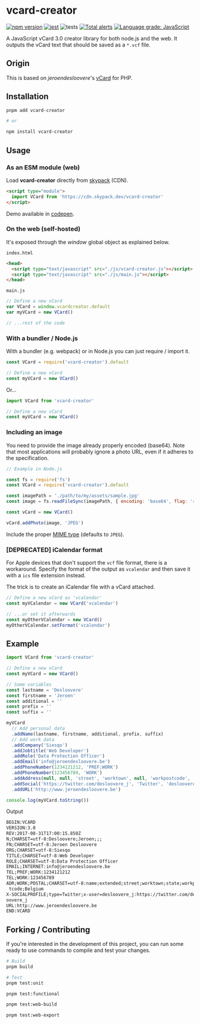 # vcard-creator

[![npm version](https://badge.fury.io/js/vcard-creator.svg)](https://badge.fury.io/js/vcard-creator)
[![jest](https://jestjs.io/img/jest-badge.svg)](https://github.com/facebook/jest)
![tests](https://github.com/joaocarmo/vcard-creator/workflows/Tests/badge.svg)
[![Total alerts](https://img.shields.io/lgtm/alerts/g/joaocarmo/vcard-creator.svg?logo=lgtm&logoWidth=18)](https://lgtm.com/projects/g/joaocarmo/vcard-creator/alerts/)
[![Language grade: JavaScript](https://img.shields.io/lgtm/grade/javascript/g/joaocarmo/vcard-creator.svg?logo=lgtm&logoWidth=18)](https://lgtm.com/projects/g/joaocarmo/vcard-creator/context:javascript)

A JavaScript vCard 3.0 creator library for both node.js and the web.
It outputs the vCard text that should be saved as a `*.vcf` file.

## Origin

This is based on _jeroendesloovere_'s [vCard][jeroendesloovere] for PHP.

## Installation

```sh
pnpm add vcard-creator

# or

npm install vcard-creator
```

## Usage

### As an ESM module (web)

Load **vcard-creator** directly from [skypack][skypack] (CDN).

```html
<script type="module">
  import VCard from 'https://cdn.skypack.dev/vcard-creator'
</script>
```

Demo available in [codepen][codepen].

### On the web (self-hosted)

It's exposed through the _window_ global object as explained below.

`index.html`

```html
<head>
  <script type="text/javascript" src="./js/vcard-creator.js"></script>
  <script type="text/javascript" src="./js/main.js"></script>
</head>
```

`main.js`

```js
// Define a new vCard
var VCard = window.vcardcreator.default
var myVCard = new VCard()

// ...rest of the code
```

### With a bundler / Node.js

With a bundler (e.g. webpack) or in Node.js you can just require / import it.

```js
const VCard = require('vcard-creator').default

// Define a new vCard
const myVCard = new VCard()
```

Or...

```js
import VCard from 'vcard-creator'

// Define a new vCard
const myVCard = new VCard()
```

### Including an image

You need to provide the image already properly encoded (base64). Note that most
applications will probably ignore a photo URL, even if it adheres to the
specification.

```js
// Example in Node.js

const fs = require('fs')
const VCard = require('vcard-creator').default

const imagePath = './path/to/my/assets/sample.jpg'
const image = fs.readFileSync(imagePath, { encoding: 'base64', flag: 'r' })

const vCard = new VCard()

vCard.addPhoto(image, 'JPEG')
```

Include the proper [MIME type][mime-types] (defaults to `JPEG`).

### [DEPRECATED] iCalendar format

For Apple devices that don't support the `vcf` file format, there is a
workaround. Specify the format of the output as `vcalendar` and then save it
with a `ics` file extension instead.

The trick is to create an iCalendar file with a vCard attached.

```js
// Define a new vCard as 'vcalendar'
const myVCalendar = new VCard('vcalendar')

// ...or set it afterwards
const myOtherVCalendar = new VCard()
myOtherVCalendar.setFormat('vcalendar')
```

## Example

```js
import VCard from 'vcard-creator'

// Define a new vCard
const myVCard = new VCard()

// Some variables
const lastname = 'Desloovere'
const firstname = 'Jeroen'
const additional = ''
const prefix = ''
const suffix = ''

myVCard
  // Add personal data
  .addName(lastname, firstname, additional, prefix, suffix)
  // Add work data
  .addCompany('Siesqo')
  .addJobtitle('Web Developer')
  .addRole('Data Protection Officer')
  .addEmail('info@jeroendesloovere.be')
  .addPhoneNumber(1234121212, 'PREF;WORK')
  .addPhoneNumber(123456789, 'WORK')
  .addAddress(null, null, 'street', 'worktown', null, 'workpostcode', 'Belgium')
  .addSocial('https://twitter.com/desloovere_j', 'Twitter', 'desloovere_j')
  .addURL('http://www.jeroendesloovere.be')

console.log(myVCard.toString())
```

Output

```txt
BEGIN:VCARD
VERSION:3.0
REV:2017-08-31T17:00:15.850Z
N;CHARSET=utf-8:Desloovere;Jeroen;;;
FN;CHARSET=utf-8:Jeroen Desloovere
ORG;CHARSET=utf-8:Siesqo
TITLE;CHARSET=utf-8:Web Developer
ROLE;CHARSET=utf-8:Data Protection Officer
EMAIL;INTERNET:info@jeroendesloovere.be
TEL;PREF;WORK:1234121212
TEL;WORK:123456789
ADR;WORK;POSTAL;CHARSET=utf-8:name;extended;street;worktown;state;workpos
 tcode;Belgium
X-SOCIALPROFILE;type=Twitter;x-user=desloovere_j:https://twitter.com/desl
oovere_j
URL:http://www.jeroendesloovere.be
END:VCARD
```

## Forking / Contributing

If you're interested in the development of this project, you can run some ready
to use commands to compile and test your changes.

```sh
# Build
pnpm build

# Test
pnpm test:unit

pnpm test:functional

pnpm test:web-build

pnpm test:web-export
```

<!-- References -->

[codepen]: https://codepen.io/joaocarmo/pen/PozdprL
[jeroendesloovere]: https://github.com/jeroendesloovere/vcard
[mime-types]: https://www.iana.org/assignments/media-types/media-types.xhtml#image
[skypack]: https://skypack.dev
